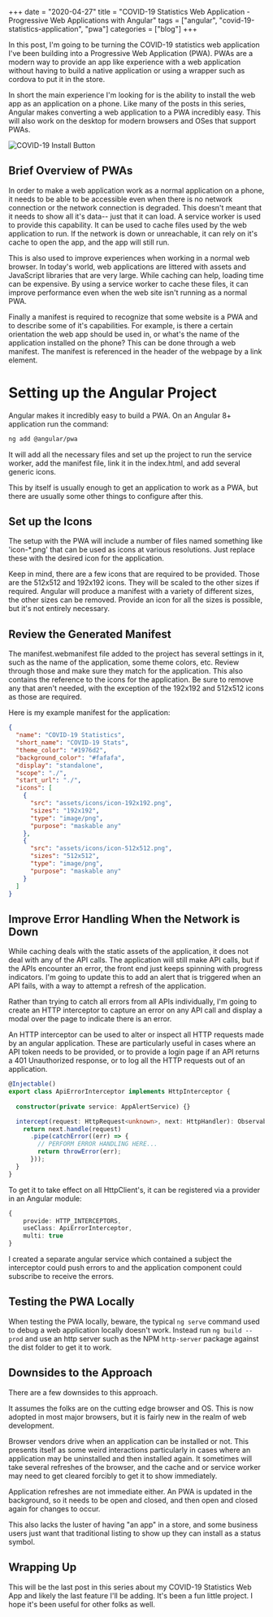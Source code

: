+++ 
date = "2020-04-27"
title = "COVID-19 Statistics Web Application - Progressive Web Applications with Angular"
tags = ["angular", "covid-19-statistics-application", "pwa"]
categories = ["blog"]
+++

In this post, I'm going to be turning the COVID-19 statistics web application I've been building into a Progressive Web Application (PWA).  PWAs are a modern way to provide an app like experience with a web application without having to build a native application or using a wrapper such as cordova to put it in the store.

In short the main experience I'm looking for is the ability to install the web app as an application on a phone.  Like many of the posts in this series, Angular makes converting a web application to a PWA incredibly easy.  This will also work on the desktop for modern browsers and OSes that support PWAs.

![COVID-19 Install Button](/images/covid-19-install.jpg)

## Brief Overview of PWAs

In order to make a web application work as a normal application on a phone, it needs to be able to be accessible even when there is no network connection or the network connection is degraded.  This doesn't meant that it needs to show all it's data-- just that it can load.  A service worker is used to provide this capability.  It can be used to cache files used by the web application to run.  If the network is down or unreachable, it can rely on it's cache to open the app, and the app will still run.

This is also used to improve experiences when working in a normal web browser.  In today's world, web applications are littered with assets and JavaScript libraries that are very large.  While caching can help, loading time can be expensive.  By using a service worker to cache these files, it can improve performance even when the web site isn't running as a normal PWA.

Finally a manifest is required to recognize that some website is a PWA and to describe some of it's capabilities.  For example, is there a certain orientation the web app should be used in, or what's the name of the application installed on the phone?  This can be done through a web manifest.  The manifest is referenced in the header of the webpage by a link element.

# Setting up the Angular Project

Angular makes it incredibly easy to build a PWA. On an Angular 8+ application run the command:

```bash
ng add @angular/pwa
``` 

It will add all the necessary files and set up the project to run the service worker, add the manifest file, link it in the index.html, and add several generic icons.

This by itself is usually enough to get an application to work as a PWA, but there are usually some other things to configure after this.

## Set up the Icons

The setup with the PWA will include a number of files named something like 'icon-*.png' that can be used as icons at various resolutions.  Just replace these with the desired icon for the application.

Keep in mind, there are a few icons that are required to be provided.  Those are the 512x512 and 192x192 icons.  They will be scaled to the other sizes if required.  Angular will produce a manifest with a variety of different sizes, the other sizes can be removed.  Provide an icon for all the sizes is possible, but it's not entirely necessary.

## Review the Generated Manifest

The manifest.webmanifest file added to the project has several settings in it, such as the name  of the application, some theme colors, etc.  Review through those and make sure they match for the application.  This also contains the reference to the icons for the application.  Be sure to remove any that aren't needed, with the exception of the 192x192 and 512x512 icons as those are required.

Here is my example manifest for the application:
```json
{
  "name": "COVID-19 Statistics",
  "short_name": "COVID-19 Stats",
  "theme_color": "#1976d2",
  "background_color": "#fafafa",
  "display": "standalone",
  "scope": "./",
  "start_url": "./",
  "icons": [
    {
      "src": "assets/icons/icon-192x192.png",
      "sizes": "192x192",
      "type": "image/png",
      "purpose": "maskable any"
    },
    {
      "src": "assets/icons/icon-512x512.png",
      "sizes": "512x512",
      "type": "image/png",
      "purpose": "maskable any"
    }
  ]
}
```

## Improve Error Handling When the Network is Down

While caching deals with the static assets of the application, it does not deal with any of the API calls.  The application will still make API calls, but if the APIs encounter an error, the front end just keeps spinning with progress indicators.  I'm going to update this to add an alert that is triggered when an API fails, with a way to attempt a refresh of the application.

Rather than trying to catch all errors from all APIs individually, I'm going to create an HTTP interceptor to capture an error on any API call and display a modal over the page to indicate there is an error.

An HTTP interceptor can be used to alter or inspect all HTTP requests made by an angular application.  These are particularly useful in cases where an API token needs to be provided, or to provide a login page if an API returns a 401 Unauthorized response, or to log all the HTTP requests out of an application.

```typescript
@Injectable()
export class ApiErrorInterceptor implements HttpInterceptor {
  
  constructor(private service: AppAlertService) {}

  intercept(request: HttpRequest<unknown>, next: HttpHandler): Observable<HttpEvent<unknown>> {
    return next.handle(request)
      .pipe(catchError((err) => {
        // PERFORM ERROR HANDLING HERE...
        return throwError(err);
      }));
  }
}
```

To get it to take effect on all HttpClient's, it can be registered via a provider in an Angular module:

```typescript
{ 
    provide: HTTP_INTERCEPTORS,
    useClass: ApiErrorInterceptor,
    multi: true
}
```

I created a separate angular service which contained a subject the interceptor could push errors to and the application component could subscribe to receive the errors.

## Testing the PWA Locally

When testing the PWA locally, beware, the typical ```ng serve``` command used to debug a web application locally doesn't work.  Instead run ```ng build --prod``` and use an http server such as the NPM ```http-server``` package against the dist folder to get it to work.

## Downsides to the Approach

There are a few downsides to this approach.

It assumes the folks are on the cutting edge browser and OS.  This is now adopted in most major browsers, but it is fairly new in the realm of web development.  

Browser vendors drive when an application can be installed or not.  This presents itself as some weird interactions particularly in cases where an application may be uninstalled and then installed again.  It sometimes will take several refreshes of the browser, and the cache and or service worker may need to get cleared forcibly to get it to show immediately.

Application refreshes are not immediate either.  An PWA is updated in the background, so it needs to be open and closed, and then open and closed again for changes to occur.

This also lacks the luster of having "an app" in a store, and some business users just want that traditional listing to show up they can install as a status symbol.

## Wrapping Up

This will be the last post in this series about my COVID-19 Statistics Web App and likely the last feature I'll be adding.  It's been a fun little project.  I hope it's been useful for other folks as well.
